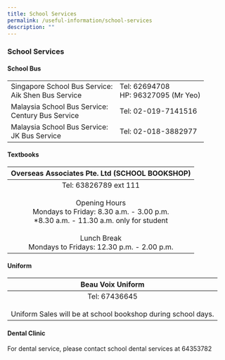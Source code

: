 ```yaml
---
title: School Services
permalink: /useful-information/school-services
description: ""
---
```

### School Services

#### School Bus

|  |  |
|---|---|
| Singapore School Bus Service:<br>Aik Shen Bus Service | Tel: 62694708<br>  HP: 96327095 (Mr Yeo) |
| Malaysia School Bus Service:<br>Century Bus Service | Tel: 02-019-7141516 |
|  Malaysia School Bus Service:<br>JK Bus Service |  Tel: 02-018-3882977 |

#### Textbooks

| Overseas Associates Pte. Ltd (SCHOOL BOOKSHOP) |
|:---:|
| Tel: 63826789 ext 111<br><br>Opening Hours<br>Mondays to Friday: 8.30 a.m. - 3.00 p.m.<br>*8.30 a.m. - 11.30 a.m. only for student<br><br>Lunch Break<br>Mondays to Fridays: 12.30 p.m. - 2.00 p.m. |

#### Uniform

| Beau Voix Uniform |
|:---:|
| Tel: 67436645<br><br>Uniform Sales will be at school bookshop during school days. |

#### Dental Clinic

For dental service, please contact school dental services at 64353782

